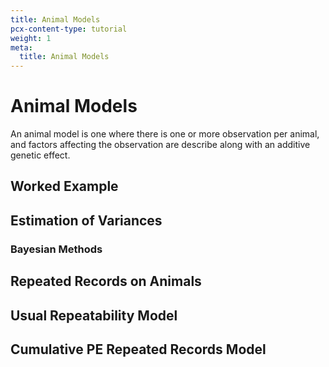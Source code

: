 ```yaml
---
title: Animal Models
pcx-content-type: tutorial
weight: 1
meta:
  title: Animal Models
---
```


# Animal Models

An animal model is one where there is one or more observation per animal, and factors affecting the observation are describe along with an additive genetic effect.

## Worked Example

## Estimation of Variances

### Bayesian Methods

## Repeated Records on Animals

## Usual Repeatability Model

## Cumulative PE Repeated Records Model
